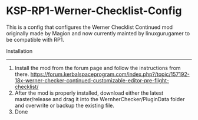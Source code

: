 # KSP-RP1-Werner-Checklist-Config
This is a config that configures the Werner Checklist Continued mod originally made by Magion and now currently mainted by linuxgurugamer to be compatible with RP1.

Installation
______________________
1. Install the mod from the forum page and follow the instructions from there. https://forum.kerbalspaceprogram.com/index.php?/topic/157192-18x-werner-checker-continued-customizable-editor-pre-flight-checklist/
2. After the mod is properly installed, download either the latest master/release and drag it into the WernherChecker/PluginData folder and overwrite or backup the existing file.
3. Done
